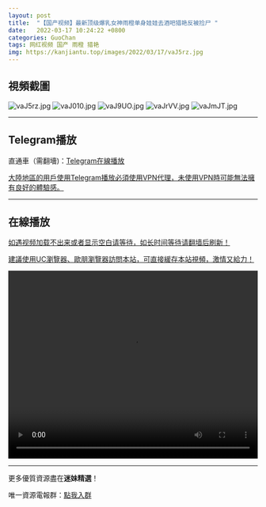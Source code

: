 ```yaml
---
layout: post
title:  "【国产视频】最新顶级爆乳女神雨橙单身娃娃去酒吧猎艳反被捡尸 "
date:   2022-03-17 10:24:22 +0800
categories: GuoChan
tags: 网红视频 国产 雨橙 猎艳
img: https://kanjiantu.top/images/2022/03/17/vaJ5rz.jpg
---
```



## 視頻截圖

![vaJ5rz.jpg](https://kanjiantu.top/images/2022/03/17/vaJ5rz.jpg)
![vaJ010.jpg](https://kanjiantu.top/images/2022/03/17/vaJ010.jpg)
![vaJ9UO.jpg](https://kanjiantu.top/images/2022/03/17/vaJ9UO.jpg)
![vaJrVV.jpg](https://kanjiantu.top/images/2022/03/17/vaJrVV.jpg)
![vaJmJT.jpg](https://kanjiantu.top/images/2022/03/17/vaJmJT.jpg)

* * *
## Telegram播放

直通車（需翻墻)：[Telegram在線播放](https://t.me/mimeijingxuan/162)

<u>大陸地區的用戶使用Telegram播放必須使用VPN代理，未使用VPN時可能無法擁有良好的體驗感。</u> 
* * *
## 在線播放
<u>如遇视频加载不出来或者显示空白请等待，如长时间等待请翻墙后刷新！</u>

<u>建議使用UC瀏覽器、歐朋瀏覽器訪問本站，可直接緩存本站視頻，激情又給力！</u>
<center><video src="https://cdn.publer.io/uploads/videos/62470006db279736bfa81040/d83246662c3db56565768ea7ed59cf74.mp4" width="100%" height="380px" controls="controls"></video></center>

* * *
更多優質資源盡在**迷妹精選**！

唯一資源電報群：[點我入群](https://t.me/mimeijingxuan)


